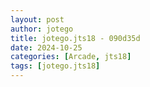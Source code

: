 ```yaml
---
layout: post
author: jotego
title: jotego.jts18 - 090d35d
date: 2024-10-25
categories: [Arcade, jts18]
tags: [jotego.jts18]
---
```


